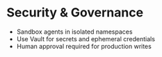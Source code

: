 # Security & Governance
- Sandbox agents in isolated namespaces
- Use Vault for secrets and ephemeral credentials
- Human approval required for production writes
